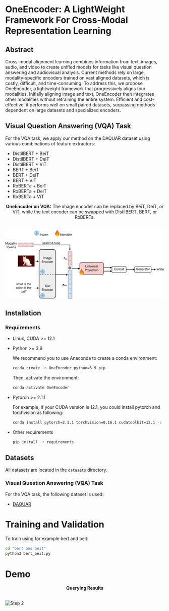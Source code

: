 # OneEncoder: A LightWeight Framework For Cross-Modal Representation Learning

## Abstract
Cross-modal alignment learning combines information from text, images, audio, and video to create unified models for tasks like visual question answering and audiovisual analysis. Current methods rely on large, modality-specific encoders trained on vast aligned datasets, which is costly, difficult, and time-consuming. To address this, we propose OneEncoder, a lightweight framework that progressively aligns four modalities. Initially aligning image and text, OneEncoder then integrates other modalities without retraining the entire system. Efficient and cost-effective, it performs well on small paired datasets, surpassing methods dependent on large datasets and specialized encoders.

## Visual Question Answering (VQA) Task

For the VQA task, we apply our method on the DAQUAR dataset using various combinations of feature extractors:

- DistilBERT + BeiT
- DistilBERT + DeiT
- DistilBERT + ViT
- BERT + BeiT
- BERT + DeiT
- BERT + ViT
- RoBERTa + BeiT
- RoBERTa + DeiT
- RoBERTa + ViT

<center><b>OneEncoder on VQA:</b> The image encoder can be replaced by BeiT, DeiT, or ViT, while the text encoder can be swapped with DistilBERT, BERT, or RoBERTa.</center><br>

![Step 2](images/vqa.png)


## Installation
### Requirements
* Linux, CUDA >= 12.1
* Python >= 3.9

    We recommend you to use Anaconda to create a conda environment:

    ```bash
    conda create -n OneEncoder python=3.9 pip
    ```

    Then, activate the environment:
    ```bash
    conda activate OneEncoder
    ```

* Pytorch >= 2.1.1

    For example, if your CUDA version is 12.1, you could install pytorch and torchvision as following:
    ```bash
    conda install pytorch=2.1.1 torchvision=0.16.1 cudatoolkit=12.1 -c pytorch
    ```
* Other requirements
    ```bash
    pip install -r requirements
    ```
## Datasets

All datasets are located in the `datasets` directory.

### Visual Question Answering (VQA) Task

For the VQA task, the following dataset is used:

- [DAQUAR](https://www.kaggle.com/datasets/tezansahu/processed-daquar-dataset)



# Training and Validation

To train using for example bert and beit:

```bash
cd "bert and beit"
python3 bert_beit.py
```



# Demo

<center><b>Querying Results</b></center><br>

![Step 2](images/vqa_example.png)
